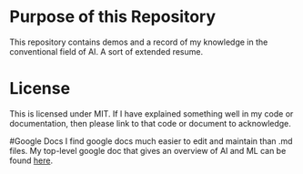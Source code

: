 # Purpose of this Repository
This repository contains demos and a record of my knowledge in the conventional field of AI. A sort of extended resume.

# License
This is licensed under MIT. If I have explained something well in my code or documentation, then please link to that code or document to acknowledge.

#Google Docs
I find google docs much easier to edit and maintain than .md files. My top-level google doc that gives an overview of AI and ML can be found <a href="https://docs.google.com/document/d/1JSq7Kq6G61wOvT5zOIAFjT5TSe8t7la9rz1ClHGmu2A/edit?usp=sharing">here</a>.
